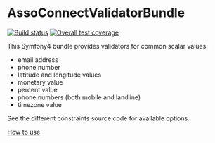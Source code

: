 # AssoConnectValidatorBundle

[![Build status](https://gitlab.com/assoconnect/validator-bundle/badges/master/build.svg)](https://gitlab.com/assoconnect/validator-bundle/commits/master)
[![Overall test coverage](https://gitlab.com/assoconnect/validator-bundle/badges/master/coverage.svg)](https://gitlab.com/assoconnect/validator-bundle/pipelines)


This Symfony4 bundle provides validators for common scalar values:

- email address
- phone number
- latitude and longitude values
- monetary value
- percent value
- phone numbers (both mobile and landline)
- timezone value

See the different constraints source code for available options.

[How to use](Resources/docs/index.md)
